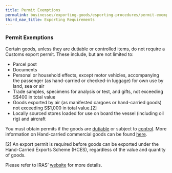 ```yaml
---
title: Permit Exemptions
permalink: businesses/exporting-goods/esporting-procedures/permit-exemptions
third_nav_title: Exporting Requirements
---
```


### Permit Exemptions
Certain goods, unless they are dutiable or controlled items, do not require a Customs export permit. These include, but are not limited to:

-   Parcel post
-   Documents
-   Personal or household effects, except motor vehicles, accompanying the passenger (as hand-carried or checked-in luggage) for own use by land, sea or air
-   Trade samples, specimens for analysis or test, and gifts, not exceeding S$400 in total value
-   Goods exported by air  (as manifested cargoes or hand-carried goods)  not exceeding S$1,000 in total value.[2]
-   Locally sourced stores loaded for use on board the vessel (including oil rig) and aircraft

You must obtain permits if the goods are  [dutiable](/businesses/valuation-duties-taxes-fees/duties-and-dutiable-goods/list-of-dutiable-goods)  or subject to  [control](/businesses/exporting-goods/controlled-and-prohibited-goods-for-export). More information on Hand-carried commercial goods can be found  [here](/businesses/exporting-goods/export-procedures/exporting-hand-carried-commercial-goods).

[2] An export permit is required before goods can be exported under the Hand-Carried Exports Scheme (HCES), regardless of the value and quantity of goods.

Please refer to IRAS’  [website](http://www.iras.gov.sg/)  for more details.

